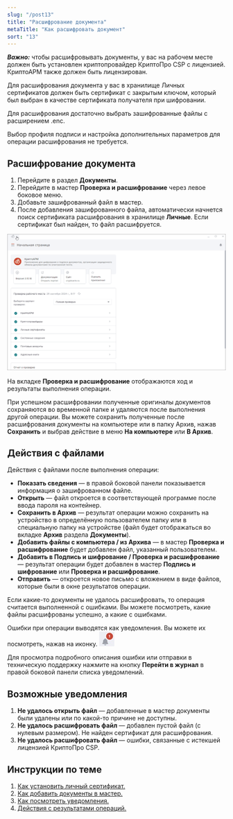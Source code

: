 ```yaml
---
slug: "/post13"
title: "Расшифрование документа"
metaTitle: "Как расшифровать документ"
sort: "13"
---
```


***Важно:*** чтобы расшифровывать документы, у вас на рабочем месте должен быть установлен криптопровайдер КриптоПро CSP с лицензией. КриптоАРМ также должен быть лицензирован.  

Для расшифрования документа у вас в хранилище Личных сертификатов должен быть сертификат с закрытым ключом, который был выбран в качестве сертификата получателя при шифровании.  

Для расшифрования достаточно выбрать зашифрованные файлы с расширением .enc.  

Выбор профиля подписи и настройка дополнительных параметров для операции расшифрования не требуется.  

## Расшифрование документа  

1. Перейдите в раздел **Документы**.
2. Перейдите в мастер **Проверка и расшифрование** через левое боковое меню.
3. Добавьте зашифрованный файл в мастер.
4. После добавления зашифрованного файла, автоматически начнется поиск сертификата расшифрования в хранилище **Личные**. Если сертификат был найден, то файл расшифруется. 

![Расшифрование](./images/decryption-01.gif "Расшифрование")

На вкладке **Проверка и расшифрование** отображаются ход и результаты выполнения операции.  

При успешном расшифровании полученные оригиналы документов сохраняются во временной папке и удаляются после выполнения другой операции. Вы можете сохранить полученные после расшифрования документы на компьютере или в папку Архив, нажав **Сохранить** и выбрав действие в меню **На компьютере** или **В Архив**.  

## Действия с файлами  

Действия с файлами после выполнения операции: 

- **Показать сведения** — в правой боковой панели показывается информация о зашифрованном файле.
- **Открыть** — файл откроется в соответствующей программе после ввода пароля на контейнер.
- **Сохранить в Архив** — результат операции можно сохранить на устройство в определённую пользователем папку или в специальную папку на устройстве (файл будет отображаться во вкладке **Архив** раздела **Документы**).
- **Добавить файлы с компьютера / из Архива** — в мастер **Проверка и расшифрование** будет добавлен файл, указанный пользователем.
- **Добавить в Подпись и шифрование / Проверка и расшифрование** — результат операции будет добавлен в мастер **Подпись и шифрование** или **Проверка и расшифрование**.
- **Отправить** — откроется новое письмо с вложением в виде файлов, которые были в окне результатов операции. 
 
Если какие-то документы не удалось расшифровать, то операция считается выполненной с ошибками. Вы можете посмотреть, какие файлы расшифрованы успешно, а какие с ошибками.  

Ошибки при операции выводятся как уведомления. Вы можете их посмотреть, нажав на иконку. ![notifications-button.jpg](./images/notifications-button.jpg "События")  

Для просмотра подробного описания ошибки или отправки в техническую поддержку нажмите на кнопку **Перейти в журнал** в правой боковой панели списка уведомлений.  

## Возможные уведомления  

1. **Не удалось открыть файл** — добавленные в мастер документы были удалены или по какой-то причине не доступны.  
2. **Не удалось расшифровать файл** — добавлен пустой файл (с нулевым размером). Не найден сертификат для расшифрования.   
3. **Не удалось расшифровать файл** — ошибки, связанные с истекшей лицензией КриптоПро CSP.  

## Инструкции по теме  

1. [Как установить личный сертификат.](../006-certs/01-import-my-cert.md)  
2. [Как добавить документы в мастер.](./08-add-docs.md)  
3. [Как посмотреть уведомления.](../008-cryptoarm/01-notifications.md)  
4. [Действия с результатами операций.](./19-operations-result.md)  